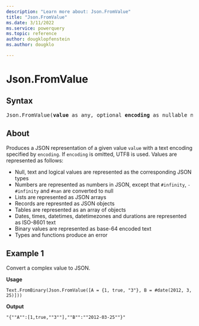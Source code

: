 ```yaml
---
description: "Learn more about: Json.FromValue"
title: "Json.FromValue"
ms.date: 3/11/2022
ms.service: powerquery
ms.topic: reference
author: dougklopfenstein
ms.author: dougklo

---
```

# Json.FromValue

## Syntax

<pre>
Json.FromValue(<b>value</b> as any, optional <b>encoding</b> as nullable number) as binary  
</pre>
  
## About

Produces a JSON representation of a given value `value` with a text encoding specified by `encoding`. If `encoding` is omitted, UTF8 is used. Values are represented as follows:

* Null, text and logical values are represented as the corresponding JSON types
* Numbers are represented as numbers in JSON, except that `#infinity`, `-#infinity` and `#nan` are converted to null
* Lists are represented as JSON arrays
* Records are represnted as JSON objects
* Tables are represented as an array of objects
* Dates, times, datetimes, datetimezones and durations are represented as ISO-8601 text
* Binary values are represented as base-64 encoded text
* Types and functions produce an error

## Example 1

Convert a complex value to JSON.

**Usage**

```powerquery-m
Text.FromBinary(Json.FromValue([A = {1, true, "3"}, B = #date(2012, 3, 25)]))
```

**Output**

`"{""A"":[1,true,""3""],""B"":""2012-03-25""}"`
